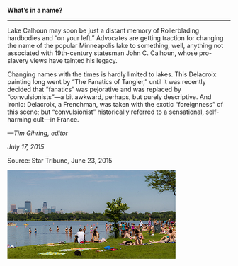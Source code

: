 **What’s in a name?**

****

Lake Calhoun may soon be just a distant memory of Rollerblading hardbodies and “on your left.” Advocates are getting traction for changing the name of the popular Minneapolis lake to something, well, anything not associated with 19th-century statesman John C. Calhoun, whose pro-slavery views have tainted his legacy.

Changing names with the times is hardly limited to lakes. This Delacroix painting long went by “The Fanatics of Tangier,” until it was recently decided that “fanatics” was pejorative and was replaced by “convulsionists”—a bit awkward, perhaps, but purely descriptive. And ironic: Delacroix, a Frenchman, was taken with the exotic “foreignness” of this scene; but “convulsionist” historically referred to a sensational, self-harming cult—in France.

*—Tim Gihring, editor*

*July 17, 2015*

Source: Star Tribune, June 23, 2015

![](../images/15-7-16_73.42.3_RenamingEDIT-1.jpg)
